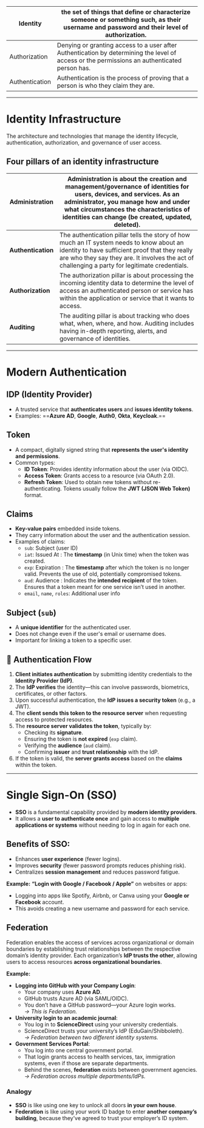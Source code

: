 
| Identity       | the set of things that define or characterize someone or something such, as their username and password and their level of authorization.    |
| -------------- | -------------------------------------------------------------------------------------------------------------------------------------------- |
| Authorization  | Denying or granting access to a user after Authentication by determining the level of access or the permissions an authenticated person has. |
| Authentication | Authentication is the process of proving that a person is who they claim they are.                                                           |

---
# Identity Infrastructure
The architecture and technologies that manage the identity lifecycle, authentication, authorization, and governance of user access.

## Four pillars of an identity infrastructure

| **Administration** | Administration is about the creation and management/governance of identities for users, devices, and services. As an administrator, you manage how and under what circumstances the characteristics of identities can change (be created, updated, deleted). |
| ------------------ | ------------------------------------------------------------------------------------------------------------------------------------------------------------------------------------------------------------------------------------------------------------ |
| **Authentication** | The authentication pillar tells the story of how much an IT system needs to know about an identity to have sufficient proof that they really are who they say they are. It involves the act of challenging a party for legitimate credentials.<br>           |
| **Authorization**  | The authorization pillar is about processing the incoming identity data to determine the level of access an authenticated person or service has within the application or service that it wants to access.                                                   |
| **Auditing**       | The auditing pillar is about tracking who does what, when, where, and how. Auditing includes having in-depth reporting, alerts, and governance of identities.                                                                                                |

___

# Modern Authentication

## IDP (Identity Provider)
- A trusted service that **authenticates users** and **issues identity tokens**.
- Examples: ==**Azure AD**, **Google**, **Auth0**, **Okta**, **Keycloak**.==
## Token
- A compact, digitally signed string that **represents the user's identity and permissions**.
- Common types:
    - **ID Token**: Provides identity information about the user (via OIDC).
    - **Access Token**: Grants access to a resource (via OAuth 2.0).
    - **Refresh Token**: Used to obtain new tokens without re-authenticating.
	Tokens usually follow the **JWT (JSON Web Token)** format.
## Claims
- **Key-value pairs** embedded inside tokens.
- They carry information about the user and the authentication session.
- Examples of claims:
    - `sub`: Subject (user ID)    
    - `iat`: Issued At : The **timestamp** (in Unix time) when the token was created.   
    - `exp`: Expiration : The **timestamp** after which the token is no longer valid. Prevents the use of old, potentially compromised tokens.
    - `aud`: Audience : Indicates the **intended recipient** of the token. Ensures that a token meant for one service isn’t used in another.
    - `email`, `name`, `roles`: Additional user info    
## Subject (`sub`)
- A **unique identifier** for the authenticated user.    
- Does not change even if the user's email or username does.    
- Important for linking a token to a specific user.    

## 🔐 Authentication Flow
1. **Client initiates authentication** by submitting identity credentials to the **Identity Provider (IdP)**.    
2. The **IdP verifies** the identity—this can involve passwords, biometrics, certificates, or other factors.    
3. Upon successful authentication, the **IdP issues a security token** (e.g., a JWT).    
4. The **client sends this token to the resource server** when requesting access to protected resources.    
5. The **resource server validates the token**, typically by:
    - Checking its **signature**.
    - Ensuring the token is **not expired** (`exp` claim).
    - Verifying the **audience** (`aud` claim).
    - Confirming **issuer** and **trust relationship** with the IdP.
6. If the token is valid, the **server grants access** based on the **claims** within the token.

---

# **Single Sign-On (SSO)**

- **SSO** is a fundamental capability provided by **modern identity providers**.    
- It allows a **user to authenticate once** and gain access to **multiple applications or systems** without needing to log in again for each one.    

## Benefits of SSO:
- Enhances **user experience** (fewer logins).
- Improves **security** (fewer password prompts reduces phishing risk).
- Centralizes **session management** and reduces password fatigue.

 **Example:**
**“Login with Google / Facebook / Apple”** on websites or apps:
- Logging into apps like Spotify, Airbnb, or Canva using your **Google or Facebook** account.
- This avoids creating a new username and password for each service.

## Federation
Federation enables the access of services across organizational or domain boundaries by establishing trust relationships between the respective domain’s identity provider.
Each organization’s **IdP trusts the other**, allowing users to access resources **across organizational boundaries**.

**Example:**
- **Logging into GitHub with your Company Login**:
    - Your company uses **Azure AD**.
    - GitHub trusts Azure AD (via SAML/OIDC).
    - You don’t have a GitHub password—your Azure login works.  
        _→ This is Federation._
- **University login to an academic journal**:
    - You log in to **ScienceDirect** using your university credentials.
    - ScienceDirect trusts your university’s IdP (EduGain/Shibboleth).  
        _→ Federation between two different identity systems._
- **Government Services Portal**:
    - You log into one central government portal.
    - That login grants access to health services, tax, immigration systems, even if those are separate departments.
    - Behind the scenes, **federation** exists between government agencies.  
        _→ Federation across multiple departments/IdPs._

### Analogy
 - **SSO** is like using one key to unlock all doors **in your own house**.
 - **Federation** is like using your work ID badge to enter **another company’s building**, because they’ve agreed to trust your employer’s ID system.

